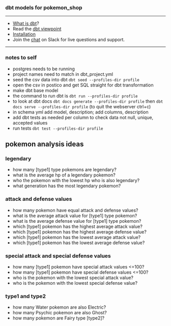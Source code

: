 ### dbt models for pokemon_shop

---
- [What is dbt](https://dbt.readme.io/docs/overview)?
- Read the [dbt viewpoint](https://dbt.readme.io/docs/viewpoint)
- [Installation](https://dbt.readme.io/docs/installation)
- Join the [chat](http://ac-slackin.herokuapp.com/) on Slack for live questions and support.

---

### notes to self

* postgres needs to be running
* project names need to match in dbt_project.yml
* seed the csv data into dbt `dbt seed --profiles-dir profile`
* open the csv in postico and get SQL straight for dbt transformation 
* make dbt base model
* the command to run dbt is `dbt run --profiles-dir profile`
* to look at dbt docs `dbt docs generate --profiles-dir profile` then `dbt docs serve --profiles-dir profile` (to quit the webserver ctrl+c)
* in schema yml add model, description; add columns, description 
* add dbt tests as needed per column to check data not null, unique, accepted values
* run tests `dbt test --profiles-dir profile`


## pokemon analysis ideas

### legendary 

* how many [type1] type pokemons are legendary? 
* what is the average hp of a legendary pokemon?
* who the pokemon with the lowest hp who is also legendary?
* what generation has the most legendary pokemon?

### attack and defense values

* how many pokemon have equal attack and defense values?
* what is the average attack value for [type1] type pokemon?
* what is the average defense value for [type1] type pokemon?
* which [type1] pokemon has the highest average attack value?
* which [type1] pokemon has the highest average defense value?
* which [type1] pokemon has the lowest average attack value?
* which [type1] pokemon has the lowest average defense value?

### special attack and special defense values

* how many [type1] pokemon have special attack values <=100?
* how many [type1] pokemon have special defense values <=100?
* who is the pokemon with the lowest special attack value?
* who is the pokemon with the lowest special defense value?

### type1 and type2

* how many Water pokemon are also Electric?
* how many Psychic pokemon are also Ghost?
* how many pokemon are Fairy type [type2]? 
 



